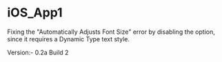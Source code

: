 # iOS_App1

Fixing the "Automatically Adjusts Font Size" error by disabling the option, since it requires a Dynamic Type text style.

Version:- 0.2a Build 2
